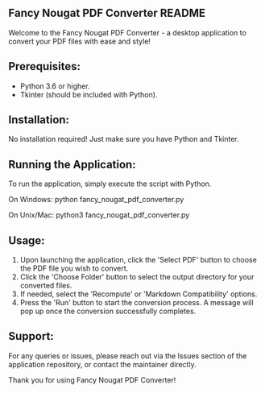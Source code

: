 Fancy Nougat PDF Converter README
---------------------------------

Welcome to the Fancy Nougat PDF Converter - a desktop application to convert your PDF files with ease and style!

Prerequisites:
--------------
- Python 3.6 or higher.
- Tkinter (should be included with Python).

Installation:
-------------
No installation required! Just make sure you have Python and Tkinter.

Running the Application:
------------------------
To run the application, simply execute the script with Python.

On Windows:
python fancy_nougat_pdf_converter.py

On Unix/Mac:
python3 fancy_nougat_pdf_converter.py

Usage:
------
1. Upon launching the application, click the 'Select PDF' button to choose the PDF file you wish to convert.
2. Click the 'Choose Folder' button to select the output directory for your converted files.
3. If needed, select the 'Recompute' or 'Markdown Compatibility' options.
4. Press the 'Run' button to start the conversion process. A message will pop up once the conversion successfully completes.

Support:
--------
For any queries or issues, please reach out via the Issues section of the application repository, or contact the maintainer directly.

Thank you for using Fancy Nougat PDF Converter!
